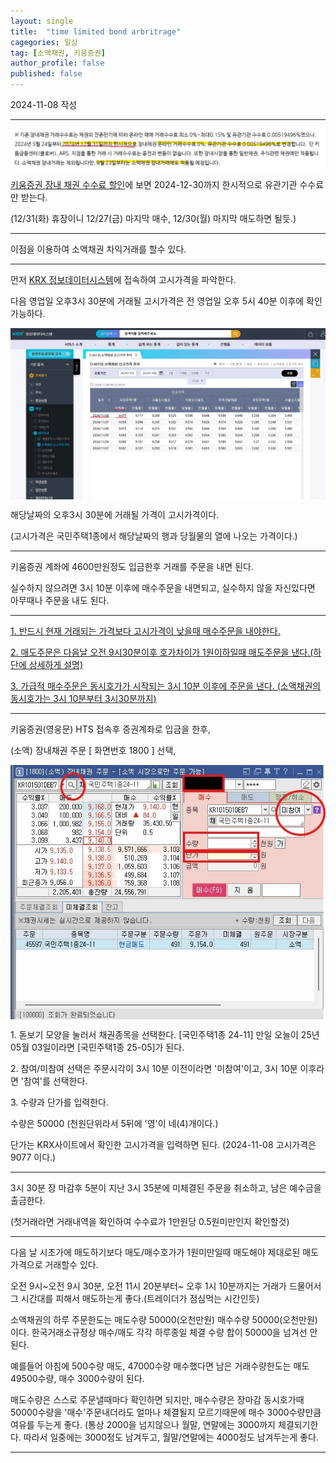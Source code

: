 ```yaml
---
layout: single
title:  "time limited bond arbritrage"
cagegories: 일상
tag: [소액채권, 키움증권]
author_profile: false
published: false
---
```

<p>2024-11-08 작성</p>
<hr class="wp-block-separator has-alpha-channel-opacity"/>

<img src="/assets/images/2024-11-08-bond arbritrage/discounted fee.jpg" align="center">
<p> <A href="https://blog.naver.com/kiwoomhero/223525023954">키움증권 장내 채권 수수료 할인</A>에 보면 2024-12-30까지 한시적으로 유관기관 수수료만 받는다.</p>
<p>(12/31(화) 휴장이니 12/27(금) 마지막 매수, 12/30(월) 마지막 매도하면 될듯.)</p>
<hr class="wp-block-separator has-alpha-channel-opacity"/>

<p> 이점을 이용하여 소액채권 차익거래를 할수 있다.</p>
<hr class="wp-block-separator has-alpha-channel-opacity"/>

<p> 먼저 <A href="http://data.krx.co.kr/contents/MDC/MDI/mdiLoader/index.cmd?menuId=MDC0201040402">KRX 정보데이터시스템</A>에 접속하여 고시가격을 파악한다.</p>
<p>다음 영업일 오후3시 30분에 거래될 고시가격은 전 영업일 오후 5시 40분 이후에 확인 가능하다.</p>
<img src="/assets/images/2024-11-08-bond arbritrage/notified price.jpg" align="center">
<p>해당날짜의 오후3시 30분에 거래될 가격이 고시가격이다.</p>
<p>(고시가격은 국민주택1종에서 해당날짜의 행과 당월물의 열에 나오는 가격이다.)</p>
<hr class="wp-block-separator has-alpha-channel-opacity"/>


<p>키움증권 계좌에 4600만원정도 입금한후 거래를 주문을 내면 된다.</p>
<p>실수하지 않으려면 3시 10분 이후에 매수주문을 내면되고, 실수하지 않을 자신있다면 아무때나 주문을 내도 된다.</p>
<hr class="wp-block-separator has-alpha-channel-opacity"/>

<p><u>1. 반드시 현재 거래되는 가격보다 고시가격이 낮을때 매수주문을 내야한다.</u></p>
<p><u>2. 매도주문은 다음날 오전 9시30분이후 호가차이가 1원이하일때 매도주문을 낸다.(하단에 상세하게 설명)</u></p>
<p><u>3. 가급적 매수주문은 동시호가가 시작되는 3시 10분 이후에 주문을 낸다. (소액채권의 동시호가는 3시 10분부터 3시30분까지)</u></p>
<hr class="wp-block-separator has-alpha-channel-opacity"/>

<p>키움증권(영웅문) HTS 접속후 증권계좌로 입금을 한후,</p>
<p>(소액) 장내채권 주문 [ 화면번호 1800 ] 선택,</p>
<img src="/assets/images/2024-11-08-bond arbritrage/bid ask screen.jpg" align="center">
<p>1. 돋보기 모양을 눌러서 채권종목을 선택한다. [국민주택1종 24-11] 만일 오늘이 25년 05월 03일이라면 [국민주택1종 25-05]가 된다.</p>
<p></p>
<p>2. 참여/미참여 선택은 주문시각이 3시 10분 이전이라면 '미참여'이고, 3시 10분 이후라면 '참여'를 선택한다.</p>
<p></p>
<p>3. 수량과 단가를 입력한다.</p>
<p>수량은 50000  (천원단위라서 5뒤에 '영'이 네(4)개이다.)</p>
<p>단가는 KRX사이트에서 확인한 고시가격을 입력하면 된다. (2024-11-08 고시가격은 9077 이다.)</p>

<hr class="wp-block-separator has-alpha-channel-opacity"/>
<p>3시 30분 장 마감후 5분이 지난 3시 35분에 미체결된 주문을 취소하고, 남은 예수금을 출금한다.</p>
<p>(첫거래라면 거래내역을 확인하여 수수료가 1만원당 0.5원미만인지 확인할것)</p>
<p></p>
<hr class="wp-block-separator has-alpha-channel-opacity"/>

<p>다음 날 시초가에 매도하기보다 매도/매수호가가 1원미만일때 매도해야 제대로된 매도가격으로 거래할수 있다. </p>
<p>오전 9시~오전 9시 30분, 오전 11시 20분부터~ 오후 1시 10분까지는 거래가 드물어서 그 시간대를 피해서 매도하는게 좋다.(트레이더가 점심먹는 시간인듯)</p>
<p>소액채권의 하루 주문한도는 매도수량 50000(오천만원) 매수수량 50000(오천만원) 이다. 한국거래소규정상 매수/매도 각각 하루종일 체결 수량 합이 50000을 넘겨선 안된다.</p>
<p>예를들어 아침에 500수량 매도, 47000수량 매수했다면 남은 거래수량한도는 매도 49500수량, 매수 3000수량이 된다.</p>
<p>매도수량은 스스로 주문낼때마다 확인하면 되지만, 매수수량은 장마감 동시호가때 50000수량을 '매수'주문내더라도 얼마나 체결될지 모르기때문에 매수 3000수량만큼 여유를 두는게 좋다. (통상 2000을 넘지않으나 월말, 연말에는 3000까지 체결되기한다. 따라서 일중에는 3000정도 남겨두고, 월말/연말에는 4000정도 남겨두는게 좋다.</p>
<hr class="wp-block-separator has-alpha-channel-opacity"/>

